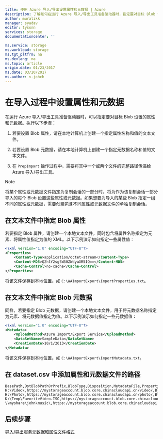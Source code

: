 ```yaml
---
title: 使用 Azure 导入/导出设置属性和元数据 | Azure
description: 了解如何在运行 Azure 导入/导出工具准备驱动器时，指定要对目标 Blob 设置的属性和元数据。
author: muralikk
manager: syadav
editor: tysonn
services: storage
documentationcenter: ''

ms.service: storage
ms.workload: storage
ms.tgt_pltfrm: na
ms.devlang: na
ms.topic: article
origin.date: 01/23/2017
ms.date: 03/20/2017
ms.author: v-johch
---
```


# 在导入过程中设置属性和元数据

在运行 Azure 导入/导出工具准备驱动器时，可以指定要对目标 Blob 设置的属性和元数据。执行以下步骤：

1.  若要设置 Blob 属性，请在本地计算机上创建一个指定属性名称和值的文本文件。

2.  若要设置 Blob 元数据，请在本地计算机上创建一个指定元数据名称和值的文本文件。

3.  在 `PrepImport` 操作过程中，需要将其中一个或两个文件的完整路径传递给 Azure 导入/导出工具。

> [!NOTE]
>将某个属性或元数据文件指定为复制会话的一部分时，将为作为该复制会话一部分导入的每个 Blob 设置这些属性或元数据。如果想要为导入的某些 Blob 指定一组不同的属性或元数据，需要创建包含不同属性或元数据文件的单独复制会话。

## 在文本文件中指定 Blob 属性

若要指定 Blob 属性，请创建一个本地文本文件，同时包含将属性名称指定为元素、将属性值指定为值的 XML。以下示例演示如何指定一些属性值：

```xml
<?xml version="1.0" encoding="UTF-8"?>
<Properties>
    <Content-Type>application/octet-stream</Content-Type>
    <Content-MD5>Q2hlY2sgSW50ZWdyaXR5IQ==</Content-MD5>
    <Cache-Control>no-cache</Cache-Control>
</Properties>
```

将该文件保存到本地位置，如 `C:\WAImportExport\ImportProperties.txt`。

## 在文本文件中指定 Blob 元数据

同样，若要指定 Blob 元数据，请创建一个本地文本文件，用于将元数据名称指定为元素、将元数据值指定为值。以下示例演示如何指定一些元数据值：

```xml
<?xml version="1.0" encoding="UTF-8"?>
<Metadata>
    <UploadMethod>Azure Import/Export Service</UploadMethod>
    <DataSetName>SampleData</DataSetName>
    <CreationDate>10/1/2013</CreationDate>
</Metadata>
```

将该文件保存到本地位置，如 `C:\WAImportExport\ImportMetadata.txt`。

## 在 dataset.csv 中添加属性和元数据文件的路径

```
BasePath,DstBlobPathOrPrefix,BlobType,Disposition,MetadataFile,PropertiesFile
H:\Video\,https://mystorageaccount.blob.core.chinacloudapi.cn/video/,BlockBlob,rename,None,H:\mydirectory\properties.xml
H:\Photo\,https://mystorageaccount.blob.core.chinacloudapi.cn/photo/,BlockBlob,rename,None,H:\mydirectory\properties.xml
K:\Temp\FavoriteVideo.ISO,https://mystorageaccount.blob.core.chinacloudapi.cn/favorite/FavoriteVideo.ISO,BlockBlob,rename,None,H:\mydirectory\properties.xml
\\myshare\john\music\,https://mystorageaccount.blob.core.chinacloudapi.cn/music/,BlockBlob,rename,None,H:\mydirectory\properties.xml
```

## 后续步骤

[导入/导出服务元数据和属性文件格式](./storage-import-export-file-format-metadata-and-properties.md)

<!---HONumber=Mooncake_0313_2017-->